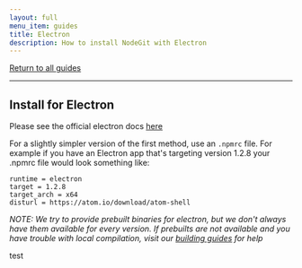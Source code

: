 ```yaml
---
layout: full
menu_item: guides
title: Electron
description: How to install NodeGit with Electron
---
```


[Return to all guides](../../)

* * *

Install for Electron
----------------------

Please see the official electron docs [here](https://github.com/electron/electron/blob/master/docs/tutorial/using-native-node-modules.md)

For a slightly simpler version of the first method, use an `.npmrc` file. For example if you have an Electron app that's targeting version 1.2.8 your .npmrc file would look something like:
```
runtime = electron
target = 1.2.8
target_arch = x64
disturl = https://atom.io/download/atom-shell
```

*NOTE: We try to provide prebuilt binaries for electron, but we don't always have them available for every version. If prebuilts are not available and you have trouble with local compilation, visit our [building guides](../from-source) for help*


test
